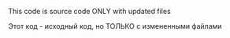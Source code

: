 This code is source code ONLY with updated files

Этот код - исходный код, но ТОЛЬКО с измененными файлами
